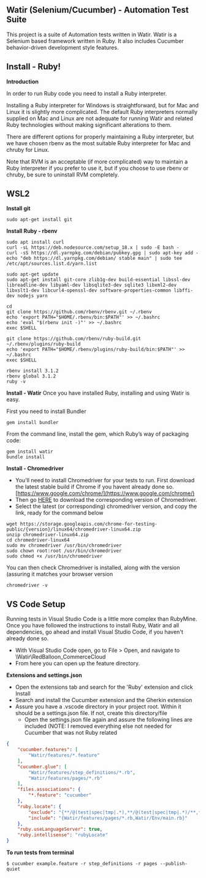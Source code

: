 ## Watir (Selenium/Cucumber) - Automation Test Suite

This project is a suite of Automation tests written in Watir. Watir is a Selenium based framework written in Ruby.
It also includes Cucumber behavior-driven development style features.

## Install - Ruby! ##

**Introduction**

In order to run Ruby code you need to install a Ruby interpreter.

Installing a Ruby interpreter for Windows is straightforward, but for Mac and Linux it is slightly more complicated. The default Ruby interpreters normally supplied on Mac and Linux are not adequate for running Watir and related Ruby technologies without making significant alterations to them.

There are different options for properly maintaining a Ruby interpreter, but we have chosen rbenv as the most suitable Ruby interpreter for Mac and chruby for Linux.

Note that RVM is an acceptable (if more complicated) way to maintain a Ruby interpreter if you prefer to use it, but if you choose to use rbenv or chruby, be sure to uninstall RVM completely.


## WSL2

**Install git**

```shell
sudo apt-get install git
```

**Install Ruby - rbenv**

```shell
sudo apt install curl
curl -sL https://deb.nodesource.com/setup_18.x | sudo -E bash -
curl -sS https://dl.yarnpkg.com/debian/pubkey.gpg | sudo apt-key add -
echo "deb https://dl.yarnpkg.com/debian/ stable main" | sudo tee /etc/apt/sources.list.d/yarn.list

sudo apt-get update
sudo apt-get install git-core zlib1g-dev build-essential libssl-dev libreadline-dev libyaml-dev libsqlite3-dev sqlite3 libxml2-dev libxslt1-dev libcurl4-openssl-dev software-properties-common libffi-dev nodejs yarn
```

```shell
cd
git clone https://github.com/rbenv/rbenv.git ~/.rbenv
echo 'export PATH="$HOME/.rbenv/bin:$PATH"' >> ~/.bashrc
echo 'eval "$(rbenv init -)"' >> ~/.bashrc
exec $SHELL

git clone https://github.com/rbenv/ruby-build.git ~/.rbenv/plugins/ruby-build
echo 'export PATH="$HOME/.rbenv/plugins/ruby-build/bin:$PATH"' >> ~/.bashrc
exec $SHELL

rbenv install 3.1.2
rbenv global 3.1.2
ruby -v
```

**Install - Watir**
Once you have installed Ruby, installing and using Watir is easy.

First you need to install Bundler
```shell
gem install bundler
```

From the command line, install the gem, which Ruby’s way of packaging code:

```shell
gem install watir
bundle install
```

**Install - Chromedriver**
* You'll need to install Chromedriver for your tests to run. First download the latest stable build if Chrome if you havent already done so.
[https://www.google.com/chrome/](https://www.google.com/chrome/)
* Then go [HERE](https://googlechromelabs.github.io/chrome-for-testing/) to download the corresponding version of Chromedriver.
* Select the latest (or corresponding) chromedriver version, and copy the link, ready for the command below

```shell
wget https://storage.googleapis.com/chrome-for-testing-public/{version}/linux64/chromedriver-linux64.zip
unzip chromedriver-linux64.zip
cd chromedriver-linux64
sudo mv chromedriver /usr/bin/chromedriver
sudo chown root:root /usr/bin/chromedriver
sudo chmod +x /usr/bin/chromedriver
```
You can then check Chromedriver is installed, along with the version (assuring it matches your browser version
```shell
chromedriver -v
```

## VS Code Setup

Running tests in Visual Studio Code is a little more complex than RubyMine. Once you have followed the instructions to install Ruby, Watir and all dependencies, go ahead and install Visual Studio Code, if you haven't already done so.

 * With Visual Studio Code open, go to File > Open, and navigate to \Watir\RedBalloon_CommerceCloud
 * From here you can open up the feature directory.
 

**Extensions and settings.json**
 * Open the extensions tab and search for the 'Ruby' extension and click Install
 * Search and install the Cucumber extension and the Gherkin extension
 * Assure you have a .vscode directory in your project root. Within it should be a settings.json file. If not, create this directory/file
	* Open the settings.json file again and assure the following lines are included (NOTE: I removed everything else not needed for Cucumber that was not Ruby related
```json
{
    "cucumber.features": [
        "Watir/features/*.feature"
    ],
    "cucumber.glue": [
        "Watir/features/step_definitions/*.rb",
        "Watir/features/pages/*.rb"
    ],
    "files.associations": {
        "*.feature": "cucumber"
    },
    "ruby.locate": {
        "exclude": "{**/@(test|spec|tmp|.*),**/@(test|spec|tmp|.*)/**,**/*_spec.rb}",
        "include": "{Watir/features/pages/*.rb,Watir/Env/main.rb}"
    },
    "ruby.useLanguageServer": true,
    "ruby.intellisense": "rubyLocate"
}
```

**To run tests from terminal**

    $ cucumber example.feature -r step_definitions -r pages --publish-quiet

